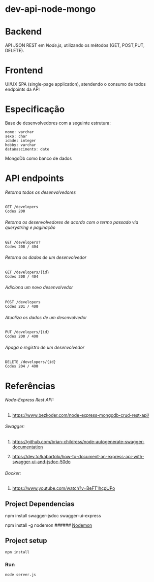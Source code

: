# dev-api-node-mongo

# Backend
API JSON REST em *Node.js*, utilizando os métodos (​GET​, ​POST​, ​PUT​, ​DELETE​).

# Frontend
UI/UX SPA (single-page application), atendendo o consumo de todos endpoints da API

# Especificação
Base de desenvolvedores com a seguinte estrutura:

```
nome: varchar
sexo: char
idade: integer
hobby: varchar
datanascimento: date
```

MongoDb como ​banco de dados​

# API endpoints

###### Retorna todos os desenvolvedores
```
GET /developers
Codes 200
```

###### Retorna os desenvolvedores de acordo com o termo passado via querystring e paginação
```
GET /developers?
Codes 200 / 404
```

###### Retorna os dados de um desenvolvedor
```
GET /developers/{id}
Codes 200 / 404
```

###### Adiciona um novo desenvolvedor
```
POST /developers
Codes 201 / 400
```

###### Atualiza os dados de um desenvolvedor
```
PUT /developers/{id}
Codes 200 / 400
```

###### Apaga o registro de um desenvolvedor
```
DELETE /developers/{id}
Codes 204 / 400
```

# Referências

###### Node-Express Rest API:
1. https://www.bezkoder.com/node-express-mongodb-crud-rest-api/

###### Swagger:
1. https://github.com/brian-childress/node-autogenerate-swagger-documentation

2. https://dev.to/kabartolo/how-to-document-an-express-api-with-swagger-ui-and-jsdoc-50do

###### Docker:
1. https://www.youtube.com/watch?v=BeFT1hcpUPo



## Project Dependencias
npm install swagger-jsdoc swagger-ui-express

npm install -g nodemon ###### [Nodemon](https://www.npmjs.com/package/nodemon)

## Project setup
```
npm install
```

### Run
```
node server.js
```
